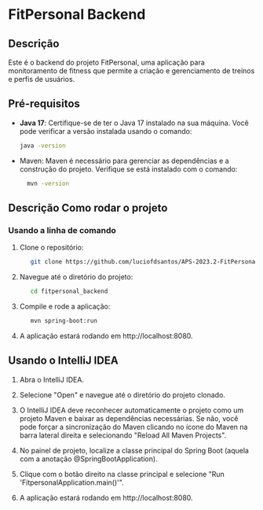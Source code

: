 # FitPersonal Backend

## Descrição
Este é o backend do projeto FitPersonal, uma aplicação para monitoramento de fitness que permite a criação e gerenciamento de treinos e perfis de usuários.

## Pré-requisitos

- **Java 17**: Certifique-se de ter o Java 17 instalado na sua máquina. Você pode verificar a versão instalada usando o comando:
  ```bash
  java -version
  ```

- Maven:  Maven é necessário para gerenciar as dependências e a construção do projeto. Verifique se está instalado com o comando:
  ```bash
    mvn -version
  ```

## Descrição Como rodar o projeto

### Usando a linha de comando

1. Clone o repositório:
   ```bash
      git clone https://github.com/luciofdsantos/APS-2023.2-FitPersonal.git
    ```
2. Navegue até o diretório do projeto:
   ```bash
      cd fitpersonal_backend    
   ```
3. Compile e rode a aplicação:
   ```bash
      mvn spring-boot:run    
   ```
4. A aplicação estará rodando em http://localhost:8080.

## Usando o IntelliJ IDEA

1. Abra o IntelliJ IDEA.


2. Selecione "Open" e navegue até o diretório do projeto clonado.


3. O IntelliJ IDEA deve reconhecer automaticamente o projeto como um projeto Maven e baixar as dependências necessárias. Se não, você pode forçar a sincronização do Maven clicando no ícone do Maven na barra lateral direita e selecionando "Reload All Maven Projects".


4. No painel de projeto, localize a classe principal do Spring Boot (aquela com a anotação @SpringBootApplication).


5. Clique com o botão direito na classe principal e selecione "Run 'FitpersonalApplication.main()'".


6. A aplicação estará rodando em http://localhost:8080.